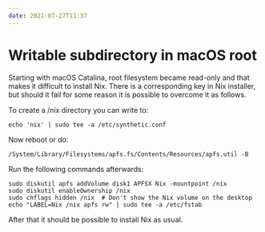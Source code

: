 ```yaml
---
date: 2021-07-27T11:37
---
```


# Writable subdirectory in macOS root

Starting with macOS Catalina, root filesystem became read-only and that makes it difficult to install Nix. There is a corresponding key in Nix installer, but should it fail for some reason it is possible to overcome it as follows. 

To create a /nix directory you can write to:

    echo 'nix' | sudo tee -a /etc/synthetic.conf
    
Now reboot or do:

	/System/Library/Filesystems/apfs.fs/Contents/Resources/apfs.util -B

Run the following commands afterwards:

	sudo diskutil apfs addVolume disk1 APFSX Nix -mountpoint /nix
	sudo diskutil enableOwnership /nix
	sudo chflags hidden /nix  # Don't show the Nix volume on the desktop
	echo "LABEL=Nix /nix apfs rw" | sudo tee -a /etc/fstab

After that it should be possible to install Nix as usual.


